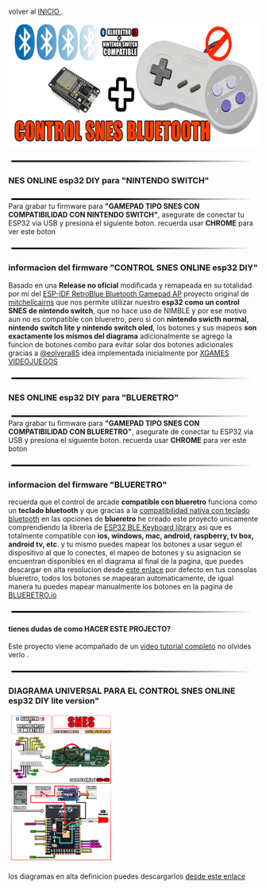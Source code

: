 
volver al [INICIO ](index.md).

<img src="imagenes/snes.png"
height="250">


<img src="imagenes/line.png"
height="5">

### NES ONLINE esp32 DIY para **"NINTENDO SWITCH"** 
<img src="imagenes/line.png"
height="5">
Para grabar tu firmware para **"GAMEPAD TIPO SNES CON COMPATIBILIDAD CON NINTENDO SWITCH"**, asegurate de conectar tu ESP32 via USB y presiona el siguiente boton. recuerda usar **CHROME** para ver este boton


<script type="module" src="install-button.js?module"></script>
<esp-web-install-button manifest="firmware/firmware_build/snes-switch/manifest.json"></esp-web-install-button>

<img src="imagenes/line.png"
height="5">

### informacion del firmware **"CONTROL SNES ONLINE esp32 DIY"**
Basado en una **Release no oficial** modificada y remapeada en su totalidad por mi del [ESP-IDF RetroBlue Bluetooth Gamepad AP](https://github.com/mitchellcairns/RetroBlue-ESP32) proyecto original de [mitchellcairns](https://github.com/mitchellcairns) que nos permite utilizar nuestro **esp32 como un control SNES de nintendo switch**, que no hace uso de NIMBLE y por ese motivo aun no es compatible con blueretro, pero si con **nintendo swicth normal, nintendo switch lite y nintendo switch oled**,
los botones y sus mapeos **son exactamente los mismos del diagrama**
adicionalmente se agrego la funcion de botones combo para evitar solar dos botones adicionales gracias a
[@eolvera85](https://twitter.com/eolvera85) idea implementada inicialmente por [XGAMES VIDEOJUEGOS](https://www.youtube.com/c/XGAMESVIDEOJUEGOS)


<img src="imagenes/line.png"
height="5">

### NES ONLINE esp32 DIY para **"BLUERETRO"** 
<img src="imagenes/line.png"
height="5">
Para grabar tu firmware para **"GAMEPAD TIPO SNES CON COMPATIBILIDAD CON BLUERETRO"**, asegurate de conectar tu ESP32 via USB y presiona el siguiente boton. recuerda usar **CHROME** para ver este boton


<script type="module" src="install-button.js?module"></script>
<esp-web-install-button manifest="firmware/firmware_build/arcade-blueretro/manifest.json"></esp-web-install-button>

<img src="imagenes/line.png"
height="5">
### informacion del firmware **"BLUERETRO"**
recuerda que el control de arcade **compatible con blueretro** funciona como un **teclado bluetooth** y que gracias a la [compatibilidad nativa con teclado bluetooth](https://www.youtube.com/watch?v=Y1S4s3QiVUM&t=192sen) en las opciones de **blueretro** he creado este proyecto unicamente comprendiendo la libreria de [ESP32 BLE Keyboard library](https://github.com/T-vK/ESP32-BLE-Keyboard) asi que es totalmente compatible con **ios, windows, mac, android, raspberry, tv box, android tv, etc**. y tu mismo puedes mapear los botones a usar segun el dispositivo al que lo conectes, el mapeo de botones y su asignacion se encuentran disponibles en el diagrama al final de la pagina, que puedes descargar en alta resolucion desde [este enlace](https://www.mundoyakara.com/2022/07/hacer-control-arcade-bluetooth.html) por defecto en tus consolas blueretro, todos los botones se mapearan automaticamente, de igual manera tu puedes mapear manualmente los botones en la pagina de [BLUERETRO.io](https://blueretro.io/)


<img src="imagenes/line.png"
height="5">


#### tienes dudas de como HACER ESTE PROJECTO?


Este proyecto viene acompañado de un [video tutorial completo](https://youtu.be/o03lGDEhEgg) no olvides verlo .



<img src="imagenes/line.png"
height="5">

### DIAGRAMA UNIVERSAL PARA EL CONTROL SNES ONLINE esp32 DIY lite version"

<img src="imagenes/diagrama-snes-lite.jpg"
height="300">

los diagramas en alta definicion puedes descargarlos [desde este enlace](https://www.mundoyakara.com/2022/07/como-hacer-control-nes-classic-edition.html)

